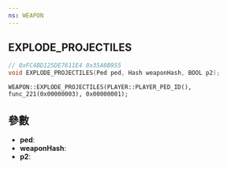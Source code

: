 ```yaml
---
ns: WEAPON
---
```

## EXPLODE_PROJECTILES

```c
// 0xFC4BD125DE7611E4 0x35A0B955
void EXPLODE_PROJECTILES(Ped ped, Hash weaponHash, BOOL p2);
```

```
WEAPON::EXPLODE_PROJECTILES(PLAYER::PLAYER_PED_ID(), func_221(0x00000003), 0x00000001);  
```

## 參數
* **ped**: 
* **weaponHash**: 
* **p2**: 

